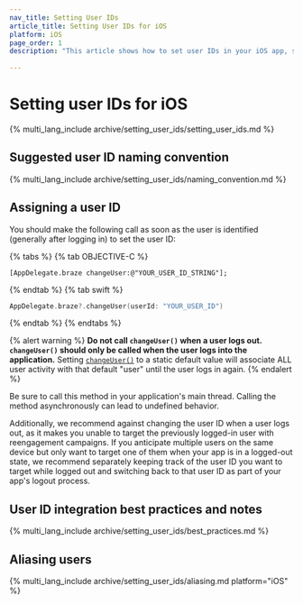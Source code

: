 ```yaml
---
nav_title: Setting User IDs
article_title: Setting User IDs for iOS
platform: iOS
page_order: 1
description: "This article shows how to set user IDs in your iOS app, suggested user ID naming conventions, and some best practices."
 
---
```


# Setting user IDs for iOS

{% multi_lang_include archive/setting_user_ids/setting_user_ids.md %}

## Suggested user ID naming convention

{% multi_lang_include archive/setting_user_ids/naming_convention.md %}

## Assigning a user ID

You should make the following call as soon as the user is identified (generally after logging in) to set the user ID:

{% tabs %}
{% tab OBJECTIVE-C %}

```objc
[AppDelegate.braze changeUser:@"YOUR_USER_ID_STRING"];
```

{% endtab %}
{% tab swift %}

```swift
AppDelegate.braze?.changeUser(userId: "YOUR_USER_ID")
```

{% endtab %}
{% endtabs %}

{% alert warning %}
**Do not call `changeUser()` when a user logs out. `changeUser()` should only be called when the user logs into the application.** Setting [`changeUser()`][5] to a static default value will associate ALL user activity with that default "user" until the user logs in again.
{% endalert %}

Be sure to call this method in your application's main thread. Calling the method asynchronously can lead to undefined behavior.

Additionally, we recommend against changing the user ID when a user logs out, as it makes you unable to target the previously logged-in user with reengagement campaigns. If you anticipate multiple users on the same device but only want to target one of them when your app is in a logged-out state, we recommend separately keeping track of the user ID you want to target while logged out and switching back to that user ID as part of your app's logout process.

## User ID integration best practices and notes

{% multi_lang_include archive/setting_user_ids/best_practices.md %}

## Aliasing users

{% multi_lang_include archive/setting_user_ids/aliasing.md platform="iOS" %}

[1]: {{site.baseurl}}/developer_guide/rest_api/user_data/#user-data
[2]: {{site.baseurl}}/api/endpoints/messaging/
[5]: https://braze-inc.github.io/braze-swift-sdk/documentation/brazekit/braze/changeuser\(userid:sdkauthsignature:fileid:line:\) "changeuser"
